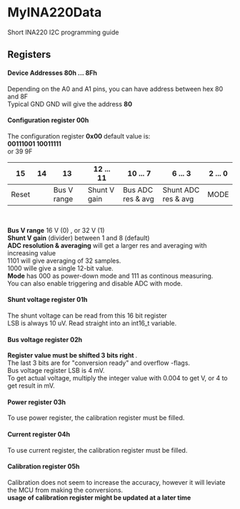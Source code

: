 # MyINA220Data
Short INA220 I2C programming guide


## Registers

#### Device Addresses 80h ... 8Fh
Depending on the A0 and A1 pins, you can have address between hex 80 and 8F <br>
Typical GND GND will give the address <b> 80 </b>

#### Configuration register 00h
The configuration register <b> 0x00 </b> default value is: <br>
<b> 00111001 10011111 </b> <br>
or 39 9F <br>

| 15  |  14  |  13 |12 ... 11|10 ... 7|6 ... 3|2 ... 0|
|--------|---|---|---|---|---|---|
|Reset||Bus V range|Shunt V gain|Bus ADC res & avg|Shunt ADC res & avg |  MODE  |

<br>

<b>Bus V range</b> 16 V (0) , or 32 V (1) <br>
<b>Shunt V gain</b> (divider) between 1 and 8 (default) <br>
<b>ADC resolution & averaging</b> will get a larger res and averaging with increasing value <br>
1101 will give averaging of 32 samples. <br>
1000 wille give a single 12-bit value. <br>
<b>Mode</b> has 000 as power-down mode and 111 as continous measuring.<br> 
You can also enable triggering and disable ADC with mode.

#### Shunt voltage register 01h
  The shunt voltage can be read from this 16 bit register <br>
  LSB is always 10 uV. Read straight into an int16_t variable.<br>
#### Bus voltage register 02h
  <b> Register value must be shifted 3 bits right </b>.<br>
  The last 3 bits are for "conversion ready" and overflow -flags.<br>
  Bus voltage register LSB is 4 mV.<br>
  To get actual voltage, multiply the integer value with 0.004 to get V, or 4 to get result in mV.
#### Power register 03h
  To use power register, the calibration register must be filled.
#### Current register 04h
  To use current register, the calibration register must be filled.
#### Calibration register 05h
  Calibration does not seem to increase the accuracy, however it will leviate the MCU from making the conversions.<br>
  <b> usage of calibration register might be updated at a later time </b>
